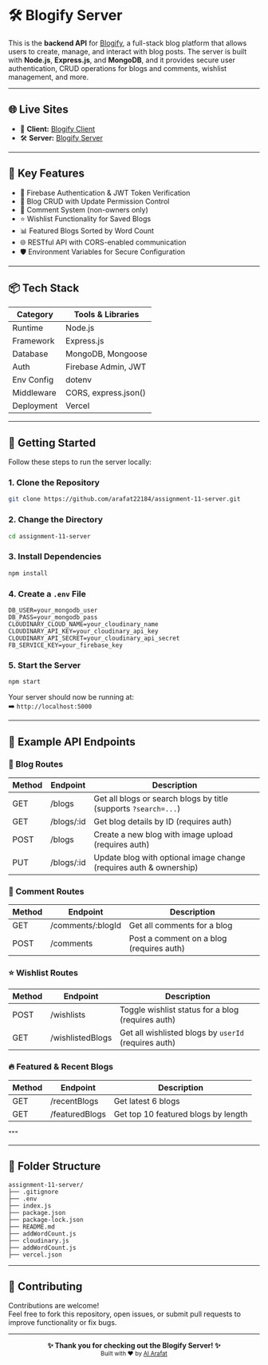# 🛠️ Blogify Server

This is the **backend API** for [Blogify](https://assignment-11-client-32ff9.web.app/), a full-stack blog platform that allows users to create, manage, and interact with blog posts. The server is built with **Node.js**, **Express.js**, and **MongoDB**, and it provides secure user authentication, CRUD operations for blogs and comments, wishlist management, and more.

---

## 🌐 Live Sites

- 🚀 **Client:** [Blogify Client](https://assignment-11-client-32ff9.web.app/)
- 🛠️ **Server:** [Blogify Server](https://assignment-11-server-lime-zeta.vercel.app/)

---

## 🚀 Key Features

- 🔐 Firebase Authentication & JWT Token Verification
- 📝 Blog CRUD with Update Permission Control
- 💬 Comment System (non-owners only)
- ⭐ Wishlist Functionality for Saved Blogs
- 📊 Featured Blogs Sorted by Word Count
- 🌐 RESTful API with CORS-enabled communication
- 🛡️ Environment Variables for Secure Configuration

---

## 📦 Tech Stack

| Category        | Tools & Libraries          |
|----------------|----------------------------|
| Runtime        | Node.js                    |
| Framework      | Express.js                 |
| Database       | MongoDB, Mongoose          |
| Auth           | Firebase Admin, JWT        |
| Env Config     | dotenv                     |
| Middleware     | CORS, express.json()       |
| Deployment     | Vercel                     |

---

## 🏁 Getting Started

Follow these steps to run the server locally:

### 1. Clone the Repository

```bash
git clone https://github.com/arafat22184/assignment-11-server.git
```

### 2. Change the Directory

```bash
cd assignment-11-server
```

### 3. Install Dependencies

```bash
npm install
```

### 4. Create a `.env` File

```env
DB_USER=your_mongodb_user
DB_PASS=your_mongodb_pass
CLOUDINARY_CLOUD_NAME=your_cloudinary_name
CLOUDINARY_API_KEY=your_cloudinary_api_key
CLOUDINARY_API_SECRET=your_cloudinary_api_secret
FB_SERVICE_KEY=your_firebase_key
```

### 5. Start the Server

```bash
npm start
```

Your server should now be running at:  
➡️ `http://localhost:5000`

---

## 📌 Example API Endpoints

### 📝 Blog Routes

| Method | Endpoint          | Description                                                            |
|--------|-------------------|------------------------------------------------------------------------|
| GET    | /blogs            | Get all blogs or search blogs by title (supports `?search=...`)       |
| GET    | /blogs/:id        | Get blog details by ID (requires auth)                                 |
| POST   | /blogs            | Create a new blog with image upload (requires auth)                    |
| PUT    | /blogs/:id        | Update blog with optional image change (requires auth & ownership)     |

### 💬 Comment Routes

| Method | Endpoint            | Description                                     |
|--------|---------------------|-------------------------------------------------|
| GET    | /comments/:blogId   | Get all comments for a blog                     |
| POST   | /comments           | Post a comment on a blog (requires auth)        |

### ⭐ Wishlist Routes

| Method | Endpoint            | Description                                                     |
|--------|---------------------|-----------------------------------------------------------------|
| POST   | /wishlists          | Toggle wishlist status for a blog (requires auth)              |
| GET    | /wishlistedBlogs    | Get all wishlisted blogs by `userId` (requires auth)           |

### 🔥 Featured & Recent Blogs

| Method | Endpoint            | Description                          |
|--------|---------------------|--------------------------------------|
| GET    | /recentBlogs        | Get latest 6 blogs                   |
| GET    | /featuredBlogs      | Get top 10 featured blogs by length  |
"""

---

## 📁 Folder Structure

```
assignment-11-server/
├── .gitignore
├── .env
├── index.js
├── package.json
├── package-lock.json
├── README.md
├── addWordCount.js
├── cloudinary.js
├── addWordCount.js
├── vercel.json
```

---

## 🤝 Contributing

Contributions are welcome!  
Feel free to fork this repository, open issues, or submit pull requests to improve functionality or fix bugs.

---

<p align="center">
  <b>✨ Thank you for checking out the Blogify Server! ✨</b><br>
  <sub>Built with ❤️ by <a href="https://github.com/arafat22184">Al Arafat</a></sub>
</p>
